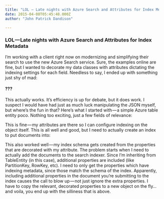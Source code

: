 ```yaml
---
title: "LOL — Late nights with Azure Search and Attributes for Index Metadata"
date: 2015-04-08T05:45:48.000Z
author: "John Patrick Dandison"

---
```


### LOL — Late nights with Azure Search and Attributes for Index Metadata

I’m working with a client right now on modernizing and simplifying their search to use the new Azure Search service. Sure, the examples online are fine, but I wanted to decorate my data classes with attributes dictating the indexing settings for each field. Needless to say, I ended up with something just shy of mad:




#### ???

This actually works. It’s efficiency is up for debate, but it does work. I suspect I would have had just as much luck manipulating the JSON myself, but where’s the fun in that? Here’s what I started with — a simple Azure table entity poco. Nothing too exciting, just a few fields of relevance:




This is fine — my attributes are there so I can configure indexing on the object itself. This is all well and good, but I need to actually create an index to put documents into:




This also worked well — my index schema gets created from the properties that are decorated with my attribute. The problem starts when I need to actually add the documents to the search indexer. Since I’m inheriting from TableEntity (in this case), additional properties are included (like PartitionKey, RowKey, etc). I need to only get the properties which have indexing metadata, since those match the schema of the index. Apparently, including additional properties in the document you’re submitting to the index causes the call to blow up — not just ignore the extra properties. I have to copy the relevant, decorated properties to a new object on the fly…and voila, you end up with the silliness that is above.
